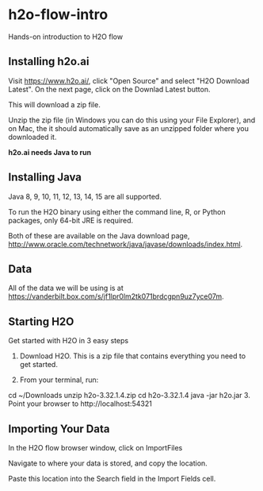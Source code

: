 # h2o-flow-intro
Hands-on introduction to H2O flow

## Installing h2o.ai 

Visit https://www.h2o.ai/, click "Open Source" and select "H2O Download Latest". On the next page, click on the Downlad Latest button. 

This will download a zip file.

Unzip the zip file (in Windows you can do this using your File Explorer), and on Mac, the it should automatically save as an unzipped folder where you downloaded it.

**h2o.ai needs Java to run**

## Installing Java

Java 8, 9, 10, 11, 12, 13, 14, 15 are all supported.

To run the H2O binary using either the command line, R, or Python packages, only 64-bit JRE is required.

Both of these are available on the Java download page, http://www.oracle.com/technetwork/java/javase/downloads/index.html. 

## Data

All of the data we will be using is at https://vanderbilt.box.com/s/jf1lpr0lm2tk071brdcgpn9uz7yce07m. 

## Starting H2O

Get started with H2O in 3 easy steps
1. Download H2O. This is a zip file that contains everything you need to get started.

2. From your terminal, run:

cd ~/Downloads
unzip h2o-3.32.1.4.zip
cd h2o-3.32.1.4
java -jar h2o.jar
3. Point your browser to http://localhost:54321

## Importing Your Data

In the H2O flow browser window, click on ImportFiles

Navigate to where your data is stored, and copy the location.

Paste this location into the Search field in the Import Fields cell. 
